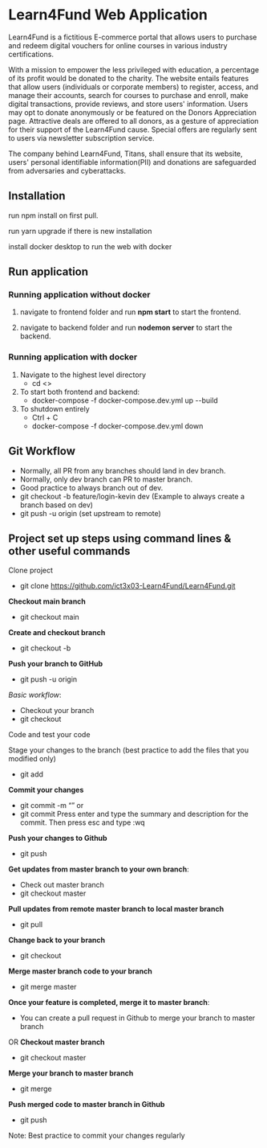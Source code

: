 # Learn4Fund Web Application

Learn4Fund is a fictitious E-commerce portal that allows users to purchase and redeem digital vouchers for online courses in various industry certifications.

With a mission to empower the less privileged with education, a percentage of its profit would be donated to the charity. The website entails features that allow users (individuals or corporate members) to register, access, and manage their accounts, search for courses to purchase and enroll, make digital transactions, provide reviews, and store users' information. Users may opt to donate anonymously or be featured on the Donors Appreciation page. Attractive deals are offered to all donors, as a gesture of appreciation for their support of the Learn4Fund cause. Special offers are regularly sent to users via newsletter subscription service. 

The company behind Learn4Fund, Titans, shall ensure that its website, users' personal identifiable information(PII) and donations are safeguarded from adversaries and cyberattacks. 



## Installation

run npm install on first pull.

run yarn upgrade if there is new installation

install docker desktop to run the web with docker

## Run application
### Running application without docker

1. navigate to frontend folder and run **npm start** to start the frontend.

2. navigate to backend folder and run **nodemon server** to start the backend.

### Running application with docker
1. Navigate to the highest level directory
   - cd <>
2. To start both frontend and backend:
   - docker-compose -f docker-compose.dev.yml up --build
3. To shutdown entirely
   - Ctrl + C
   - docker-compose -f docker-compose.dev.yml down

## Git Workflow
- Normally, all PR from any branches should land in dev branch.
- Normally, only dev branch can PR to master branch.
- Good practice to always branch out of dev.
- git checkout -b feature/login-kevin dev (Example to always create a branch based on dev)
- git push -u origin <branchname> (set upstream to remote)

## Project set up steps using command lines & other useful commands
Clone project
- git clone https://github.com/ict3x03-Learn4Fund/Learn4Fund.git

**Checkout main branch**
- git checkout main

**Create and checkout branch**
- git checkout -b <branchname>

**Push your branch to GitHub**
- git push -u origin <branchname>

*Basic workflow*:
  - Checkout your branch
  - git checkout <branchname>

Code and test your code

Stage your changes to the branch (best practice to add the files that you modified only)
- git add <file name>

**Commit your changes**
- git commit -m “<commit message>”
or
- git commit Press enter and type the summary and description for the commit. Then press esc and type :wq

**Push your changes to Github**
- git push

**Get updates from master branch to your own branch**:
- Check out master branch
- git checkout master

**Pull updates from remote master branch to local master branch**
- git pull

**Change back to your branch**
- git checkout <branchname>

**Merge master branch code to your branch**
- git merge master

**Once your feature is completed, merge it to master branch**:
- You can create a pull request in Github to merge your branch to master branch

OR
**Checkout master branch**
- git checkout master

**Merge your branch to master branch**
- git merge <branchname>

**Push merged code to master branch in Github**
- git push

Note: Best practice to commit your changes regularly
